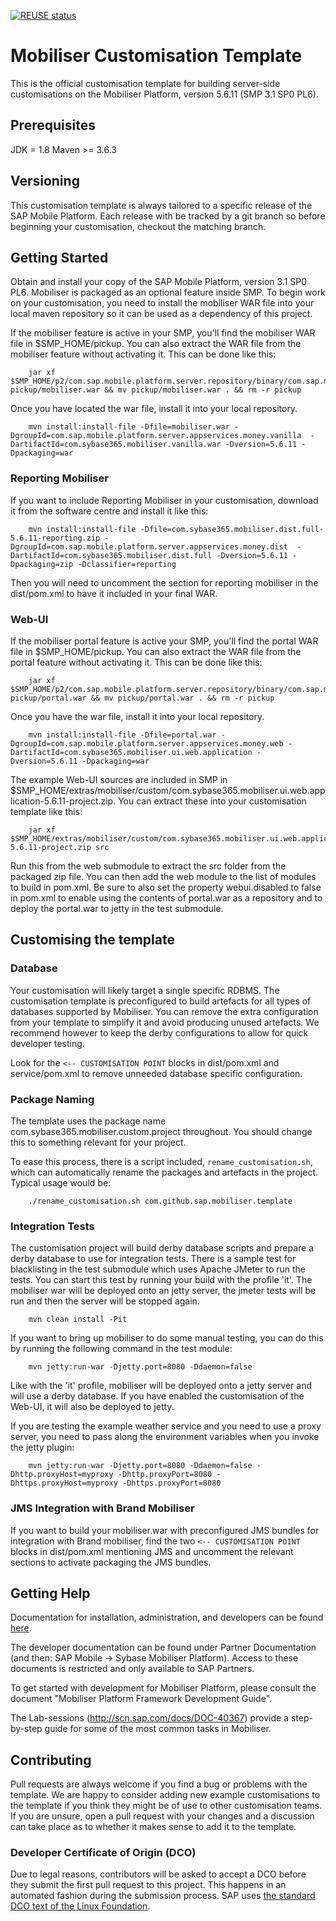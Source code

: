 [![REUSE status](https://api.reuse.software/badge/github.com/SAP-samples/smp-mobiliser-template)](https://api.reuse.software/info/github.com/SAP-samples/smp-mobiliser-template)
# Mobiliser Customisation Template

This is the official customisation template for building server-side
customisations on the Mobiliser Platform, version 5.6.11 (SMP 3.1 SP0 PL6).

## Prerequisites

JDK = 1.8
Maven >= 3.6.3

## Versioning

This customisation template is always tailored to a specific release of the SAP
Mobile Platform. Each release with be tracked by a git branch so before
beginning your customisation, checkout the matching branch.

## Getting Started

Obtain and install your copy of the SAP Mobile Platform, version 3.1 SP0 PL6.
Mobiliser is packaged as an optional feature inside SMP. To begin work on your
customisation, you need to install the mobiliser WAR file into your local maven
repository so it can be used as a dependency of this project.

If the mobiliser feature is active in your SMP, you'll find the mobiliser WAR
file in $SMP\_HOME/pickup. You can also extract the WAR file from the mobiliser
feature without activating it. This can be done like this:

        jar xf $SMP_HOME/p2/com.sap.mobile.platform.server.repository/binary/com.sap.mobile.platform.server.build.feature.mobiliser_root_* pickup/mobiliser.war && mv pickup/mobiliser.war . && rm -r pickup


Once you have located the war file, install it into your local repository.

        mvn install:install-file -Dfile=mobiliser.war -DgroupId=com.sap.mobile.platform.server.appservices.money.vanilla  -DartifactId=com.sybase365.mobiliser.vanilla.war -Dversion=5.6.11 -Dpackaging=war

### Reporting Mobiliser

If you want to include Reporting Mobiliser in your customisation, download it
from the software centre and install it like this:

        mvn install:install-file -Dfile=com.sybase365.mobiliser.dist.full-5.6.11-reporting.zip -DgroupId=com.sap.mobile.platform.server.appservices.money.dist  -DartifactId=com.sybase365.mobiliser.dist.full -Dversion=5.6.11 -Dpackaging=zip -Dclassifier=reporting

Then you will need to uncomment the section for reporting mobiliser in the
dist/pom.xml to have it included in your final WAR.

### Web-UI

If the mobiliser portal feature is active your SMP, you'll find the portal WAR
file in $SMP\_HOME/pickup. You can also extract the WAR file from the portal
feature without activating it. This can be done like this:

        jar xf $SMP_HOME/p2/com.sap.mobile.platform.server.repository/binary/com.sap.mobile.platform.server.build.feature.mobiliser.web.portal_root_* pickup/portal.war && mv pickup/portal.war . && rm -r pickup

Once you have the war file, install it into your local repository.

        mvn install:install-file -Dfile=portal.war -DgroupId=com.sap.mobile.platform.server.appservices.money.web -DartifactId=com.sybase365.mobiliser.ui.web.application -Dversion=5.6.11 -Dpackaging=war

The example Web-UI sources are included in SMP in
$SMP\_HOME/extras/mobiliser/custom/com.sybase365.mobiliser.ui.web.application-5.6.11-project.zip.
You can extract these into your customisation template like this:

        jar xf $SMP_HOME/extras/mobiliser/custom/com.sybase365.mobiliser.ui.web.application-5.6.11-project.zip src

Run this from the web submodule to extract the src folder from the packaged zip
file. You can then add the web module to the list of modules to build in
pom.xml. Be sure to also set the property webui.disabled to false in pom.xml to
enable using the contents of portal.war as a repository and to deploy the
portal.war to jetty in the test submodule.

## Customising the template

### Database

Your customisation will likely target a single specific RDBMS. The customisation
template is preconfigured to build artefacts for all types of databases
supported by Mobiliser. You can remove the extra configuration from your
template to simplify it and avoid producing unused artefacts. We recommend
however to keep the derby configurations to allow for quick developer testing.

Look for the `<-- CUSTOMISATION POINT` blocks in dist/pom.xml and service/pom.xml
to remove unneeded database specific configuration.

### Package Naming

The template uses the package name com.sybase365.mobiliser.custom.project
throughout. You should change this to something relevant for your project.

To ease this process, there is a script included, `rename_customisation.sh`, which
can automatically rename the packages and artefacts in the project. Typical
usage would be:

        ./rename_customisation.sh com.github.sap.mobiliser.template

### Integration Tests

The customisation project will build derby database scripts and prepare a derby
database to use for integration tests. There is a sample test for blacklisting
in the test submodule which uses Apache JMeter to run the tests. You can start
this test by running your build with the profile 'it'. The mobiliser war will be
deployed onto an jetty server, the jmeter tests will be run and then the server
will be stopped again.

        mvn clean install -Pit

If you want to bring up mobiliser to do some manual testing, you can do this by
running the following command in the test module:

        mvn jetty:run-war -Djetty.port=8080 -Ddaemon=false

Like with the 'it' profile, mobiliser will be deployed onto a jetty server and
will use a derby database. If you have enabled the customisation of the
Web-UI, it will also be deployed to jetty.

If you are testing the example weather service and you need to use a proxy
server, you need to pass along the environment variables when you invoke the
jetty plugin:

        mvn jetty:run-war -Djetty.port=8080 -Ddaemon=false -Dhttp.proxyHost=myproxy -Dhttp.proxyPort=8080 -Dhttps.proxyHost=myproxy -Dhttps.proxyPort=8080

### JMS Integration with Brand Mobiliser

If you want to build your mobiliser.war with preconfigured JMS bundles for
integration with Brand mobiliser, find the two `<-- CUSTOMISATION POINT` blocks
in dist/pom.xml mentioning JMS and uncomment the relevant sections to activate
packaging the JMS bundles.

## Getting Help

Documentation for installation, administration, and developers can be found
[here](http://help.sap.com/mobile-platform/).

The developer documentation can be found under Partner Documentation (and then:
SAP Mobile -> Sybase Mobiliser Platform). Access to these documents is
restricted and only available to SAP Partners.

To get started with development for Mobiliser Platform, please consult the
document "Mobiliser Platform Framework Development Guide".

The Lab-sessions (http://scn.sap.com/docs/DOC-40367) provide a step-by-step
guide for some of the most common tasks in Mobiliser.

## Contributing

Pull requests are always welcome if you find a bug or problems with the
template. We are happy to consider adding new example customisations to the
template if you think they might be of use to other customisation teams. If you
are unsure, open a pull request with your changes and a discussion can take
place as to whether it makes sense to add it to the template.

### Developer Certificate of Origin (DCO)

Due to legal reasons, contributors will be asked to accept a DCO before they
submit the first pull request to this project. This happens in an automated
fashion during the submission process. SAP uses [the standard DCO text of the
Linux Foundation](https://developercertificate.org).
